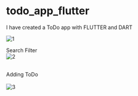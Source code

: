 # todo_app_flutter

I have created a ToDo app with FLUTTER and DART

![1](https://user-images.githubusercontent.com/70278989/218111785-1a10421f-26aa-4b40-b49e-daa557872ca1.jpg) <br>

Search Filter <br>
![2](https://user-images.githubusercontent.com/70278989/218111804-7bdabea9-790d-4b71-b7da-cd39f0ff150a.jpg)<br><br>

Adding ToDo<br><br>
![3](https://user-images.githubusercontent.com/70278989/218112038-1abbdb5b-74d4-4ff0-be9a-a00f42300fb8.jpg)<br><br>
